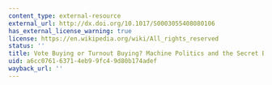 ```yaml
---
content_type: external-resource
external_url: http://dx.doi.org/10.1017/S0003055408080106
has_external_license_warning: true
license: https://en.wikipedia.org/wiki/All_rights_reserved
status: ''
title: Vote Buying or Turnout Buying? Machine Politics and the Secret Ballot
uid: a6cc0761-6371-4eb9-9fc4-9d80b174adef
wayback_url: ''
---
```

